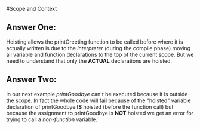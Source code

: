 #Scope and Context

## Answer One:
Hoisting allows the printGreeting function to be called before where it is actually written is due to the *interpreter* (during the compile phase) moving all variable and function declarations to the top of the current scope. But we need to understand that only the **ACTUAL** declarations are hoisted.

## Answer Two:
In our next example *printGoodbye* can't be executed because it is outside the scope. 
In fact the whole code will fail because of the "hoisted" variable declaration of printGoodbye **IS** hoisted (before the function call) but because the assignment to printGoodbye is **NOT** hoisted we get an error for trying to call a *non-function* variable.